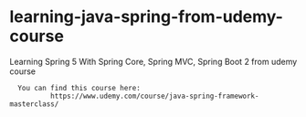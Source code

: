  # learning-java-spring-from-udemy-course
 Learning Spring 5 With Spring Core, Spring MVC, Spring Boot 2 from udemy course
 
      You can find this course here: 
              https://www.udemy.com/course/java-spring-framework-masterclass/          